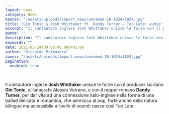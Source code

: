 ```yaml
---
layout: news
category: News
banner: "/assets/uploads/import.news/unnamed-10-1024x1024.jpg"
title: "Gin Tonic & Josh Whittaker ft. Dandy Turner – Too Late: audio"
excerpt: "Il cantautore inglese Josh Whittaker unisce le forze con il producer siciliano Gin Tonic, all’anagrafe Alessio Vetrano, e con il rapper romano Dandy Turner, per dar vita ad una connessione italo-inglese nella forma di una ballad delicata e romantica, che ammicca al pop, forte anche della natura bilingue ma accessibile a livello di sound: nasce [&hellip"
quote: ""
description: "Il cantautore inglese Josh Whittaker unisce le forze con il producer siciliano Gin Tonic, all’anagrafe Alessio Vetrano, e con il rapper romano Dandy Turner, per dar vita ad una connessione italo-inglese nella forma di una ballad delicata e romantica, che ammicca al pop, forte anche della natura bilingue ma accessibile a livello di sound: nasce [&hellip"
keywords: ""
date: 2021-05-24T00:00:00.000+01:00
author: "Riccardo Primavera"
cover: "/assets/uploads/import.news/unnamed-10-1024x1024.jpg"
pagination:
  enabled: true

---
```


Il cantautore inglese **Josh Whittaker** unisce le forze con il producer siciliano **Gin Tonic**, all’anagrafe Alessio Vetrano, e con il rapper romano **Dandy Turner**, per dar vita ad una connessione italo-inglese nella forma di una ballad delicata e romantica, che ammicca al pop, forte anche della natura bilingue ma accessibile a livello di sound: nasce così Too Late.